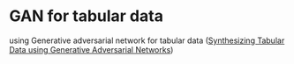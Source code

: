 # GAN for tabular data
 using Generative adversarial network for tabular data 
 ([Synthesizing Tabular Data using Generative Adversarial Networks](https://arxiv.org/pdf/1811.11264.pdf))
